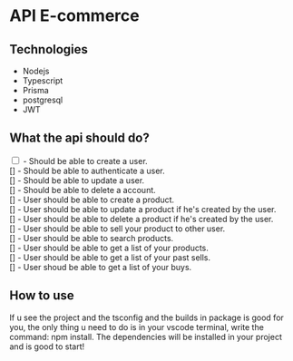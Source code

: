# API E-commerce

## Technologies
- Nodejs
- Typescript
- Prisma
- postgresql
- JWT


 ## What the api should do?
 
 <input type="checkbox"> - Should be able to create a user. </br>
 [] - Should be able to authenticate a user.  </br>
 [] - Should be able to update a user. </br>
 [] - Should be able to delete a account. </br>
 [] - User should be able to create a product. </br>
 [] - User should be able to update a product if he's created by the user. </br>
 [] - User should be able to delete a product if he's created by the user. </br>
 [] - User should be able to sell your product to other user. </br>
 [] - User should be able to search products. </br>
 [] - User should be able to get a list of your products. </br>
 [] - User should be able to get a list of your past sells. </br>
 [] - User shoud be able to get a list of your buys. </br>
  
 
## How to use
If u see the project and the tsconfig and the builds in package is good for you, the only thing u need to do is in your vscode terminal, write the command: npm install.
The dependencies will be installed in your project and is good to start!

